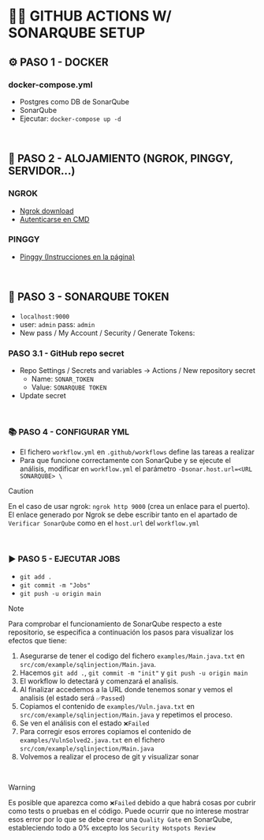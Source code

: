 # 🕵🏻 GITHUB ACTIONS W/ SONARQUBE SETUP
## ⚙️ PASO 1 - DOCKER
### docker-compose.yml
- Postgres como DB de SonarQube
- SonarQube
- Ejecutar: `docker-compose up -d`

<br>

## 💭 PASO 2 - ALOJAMIENTO (NGROK, PINGGY, SERVIDOR...)
### NGROK
- [Ngrok download](https://download.ngrok.com/downloads/windows)
- [Autenticarse en CMD](https://dashboard.ngrok.com/get-started/your-authtoken)

### PINGGY
- [Pinggy (Instrucciones en la página)](https://pinggy.io)
<br>

## 🔐 PASO 3 - SONARQUBE TOKEN
- `localhost:9000`
-  user: `admin` pass: `admin`
-  New pass / My Account / Security / Generate Tokens:

### PASO 3.1 - GitHub repo secret
- Repo Settings / Secrets and variables -> Actions / New repository secret
  - Name: `SONAR_TOKEN` 
  - Value: `SONARQUBE TOKEN`
- Update secret

<br>

### 📚 PASO 4 - CONFIGURAR YML
- El fichero `workflow.yml` en `.github/workflows` define las tareas a realizar
- Para que funcione correctamente con SonarQube y se ejecute el análisis, modificar en `workflow.yml` el parámetro `-Dsonar.host.url=<URL SONARQUBE> \`

>[!CAUTION]
En el caso de usar ngrok: `ngrok http 9000` (crea un enlace para el puerto). El enlace generado por Ngrok se debe escribir tanto en el apartado de `Verificar SonarQube` como en el `host.url` del `workflow.yml`

<br>

### ▶️ PASO 5 - EJECUTAR JOBS
- `git add .` 
- `git commit -m "Jobs"`
- `git push -u origin main` 

>[!NOTE]
Para comprobar el funcionamiento de SonarQube respecto a este repositorio, se especifica a continuación los pasos para visualizar los efectos que tiene:

1. Asegurarse de tener el codigo del fichero `examples/Main.java.txt` en `src/com/example/sqlinjection/Main.java`.
2. Hacemos `git add .`, `git commit -m "init"` y `git push -u origin main`
3. El workflow lo detectará y comenzará el analisis.
4. Al finalizar accedemos a la URL donde tenemos sonar y vemos el analisis (el estado será `✅Passed`)
5. Copiamos el contenido de `examples/Vuln.java.txt` en `src/com/example/sqlinjection/Main.java` y repetimos el proceso.
6. Se ven el análisis con el estado `❌Failed`
7. Para corregir esos errores copiamos el contenido de `examples/VulnSolved2.java.txt` en el fichero `src/com/example/sqlinjection/Main.java`
8. Volvemos a realizar el proceso de git y visualizar sonar

<br>

>[!WARNING]
Es posible que aparezca como `❌Failed` debido a que habrá cosas por cubrir como tests o pruebas en el código. Puede ocurrir que no interese mostrar esos error por lo que se debe crear una `Quality Gate` en SonarQube, estableciendo todo a 0% excepto los `Security Hotspots Review`
